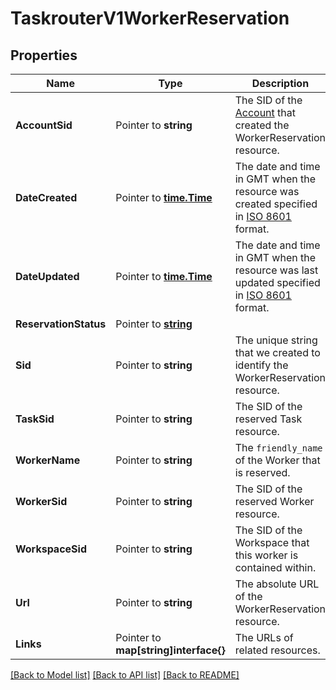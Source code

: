 # TaskrouterV1WorkerReservation

## Properties

Name | Type | Description | Notes
------------ | ------------- | ------------- | -------------
**AccountSid** | Pointer to **string** | The SID of the [Account](https://www.twilio.com/docs/iam/api/account) that created the WorkerReservation resource. |
**DateCreated** | Pointer to [**time.Time**](time.Time.md) | The date and time in GMT when the resource was created specified in [ISO 8601](https://en.wikipedia.org/wiki/ISO_8601) format. |
**DateUpdated** | Pointer to [**time.Time**](time.Time.md) | The date and time in GMT when the resource was last updated specified in [ISO 8601](https://en.wikipedia.org/wiki/ISO_8601) format. |
**ReservationStatus** | Pointer to [**string**](WorkerReservationEnumStatus.md) |  |
**Sid** | Pointer to **string** | The unique string that we created to identify the WorkerReservation resource. |
**TaskSid** | Pointer to **string** | The SID of the reserved Task resource. |
**WorkerName** | Pointer to **string** | The `friendly_name` of the Worker that is reserved. |
**WorkerSid** | Pointer to **string** | The SID of the reserved Worker resource. |
**WorkspaceSid** | Pointer to **string** | The SID of the Workspace that this worker is contained within. |
**Url** | Pointer to **string** | The absolute URL of the WorkerReservation resource. |
**Links** | Pointer to **map[string]interface{}** | The URLs of related resources. |

[[Back to Model list]](../README.md#documentation-for-models) [[Back to API list]](../README.md#documentation-for-api-endpoints) [[Back to README]](../README.md)



